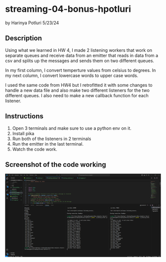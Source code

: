 # streaming-04-bonus-hpotluri
by Harinya Potluri 5/23/24

## Description 
Using what we learned in HW 4, I made 2 listening workers that work on separate queues and receive data from an emitter that reads in data from a csv and splits up the messages and sends them on two different queues. 

In my first column, I convert temperture values from celsius to degrees. In my next column, I convert lowercase words to upper case words. 

I used the same code from HW4 but I retrofitted it with some changes to handle a new data file and also make two different listeners for the two different queues. I also need to make a new callback function for each listener. 

## Instructions 
1. Open 3 terminals and make sure to use a python env on it. 
2. Install pika 
3. Run both of the listeners in 2 terminals 
4. Run the emitter in the last terminal. 
5. Watch the code work. 

## Screenshot of the code working 
![alt text](screenshot.png)